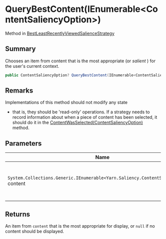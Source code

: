 # QueryBestContent(IEnumerable\<ContentSaliencyOption>)

Method in [BestLeastRecentlyViewedSalienceStrategy](yarn.saliency.bestleastrecentlyviewedsaliencestrategy.md)

## Summary

Chooses an item from content that is the most appropriate (or _salient_ ) for the user's current context.

```csharp
public ContentSaliencyOption? QueryBestContent(IEnumerable<ContentSaliencyOption> content)
```

## Remarks

Implementations of this method should not modify any state

* that is, they should be 'read-only' operations. If a strategy needs to record information about when a piece of content has been selected, it should do it in the [ContentWasSelected(ContentSaliencyOption)](yarn.saliency.icontentsaliencystrategy.contentwasselected.md) method.

## Parameters

| Name                                                                                  | Description                                                  |
| ------------------------------------------------------------------------------------- | ------------------------------------------------------------ |
| `System.Collections.Generic.IEnumerable<Yarn.Saliency.ContentSaliencyOption>` content | A collection of content items. This collection may be empty. |

## Returns

An item from `content` that is the most appropriate for display, or `null` if no content should be displayed.
